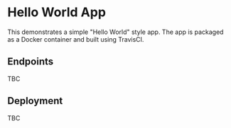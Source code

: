 # Hello World App

This demonstrates a simple "Hello World" style app.
The app is packaged as a Docker container and built using TravisCI.

## Endpoints

TBC

## Deployment

TBC
